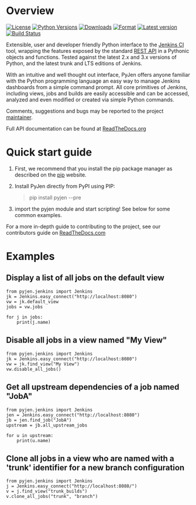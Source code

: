 <!---
This is a readme file encoded in markdown format, intended for use on the summary page for the pyjen
github project. Care should be taken to make sure the encoding is compatible with github's markdown
syntax. See this site for details:
http://daringfireball.net/projects/markdown/syntax
-->

Overview
============
[![License](https://img.shields.io/pypi/l/pyjen.svg)](https://pypi.python.org/pypi/pyjen/)
[![Python Versions](https://img.shields.io/pypi/pyversions/pyjen.svg)](https://pypi.python.org/pypi/pyjen/)
[![Downloads](https://img.shields.io/pypi/dm/pyjen.svg)](https://pypi.python.org/pypi/pyjen/)
[![Format](https://img.shields.io/pypi/format/pyjen.svg)](https://pypi.python.org/pypi/pyjen/)
[![Latest version](https://badge.fury.io/py/pyjen.svg)](https://badge.fury.io/py/pyjen)
[![Build Status](https://api.travis-ci.org/TheFriendlyCoder/pyjen.svg?branch=master)](https://pypi.python.org/pypi/pyjen/)

Extensible, user and developer friendly Python interface to the [Jenkins CI](http://jenkins-ci.org/) tool, wrapping
the features exposed by the standard [REST API](https://wiki.jenkins-ci.org/display/JENKINS/Remote+access+API) in a 
Pythonic objects and functions. Tested against the latest 2.x and 3.x versions of Python, and the
latest trunk and LTS editions of Jenkins.

With an intuitive and well thought out interface, PyJen offers anyone familiar with the Python programming
language an easy way to manage Jenkins dashboards from a simple command prompt. All core primitives of Jenkins,
including views, jobs and builds are easily accessible and can be accessed, analyzed and even modified or created
via simple Python commands.

Comments, suggestions and bugs may be reported to the project [maintainer](mailto:kevin@thefriendlycoder.com).

Full API documentation can be found at [ReadTheDocs.org](http://pyjen.readthedocs.org/en/latest/)

Quick start guide
=================
1. First, we recommend that you install the pip package manager as described on the [pip](http://www.pip-installer.org/en/latest/installing.html) website.

2. Install PyJen directly from PyPI using PIP: 

    > pip install pyjen --pre

3. import the pyjen module and start scripting! See below for some common examples.

For a more in-depth guide to contributing to the project, see our contributors guide on [ReadTheDocs.com](https://pyjen.readthedocs.org/en/latest/)

Examples
====================
Display a list of all jobs on the default view
-----------------------------------------------
    from pyjen.jenkins import Jenkins
    jk = Jenkins.easy_connect("http://localhost:8080")
    vw = jk.default_view
    jobs = vw.jobs
    
    for j in jobs:
        print(j.name)
        
Disable all jobs in a view named "My View"
---------------------------------------------
    from pyjen.jenkins import Jenkins
    jk = Jenkins.easy_connect("http://localhost:8080")
    vw = jk.find_view("My View")
    vw.disable_all_jobs()
    
Get all upstream dependencies of a job named "JobA"
-----------------------------------------------------
    from pyjen.jenkins import Jenkins
    jen = Jenkins.easy_connect("http://localhost:8080")
    jb = jen.find_job("JobA")
    upstream = jb.all_upstream_jobs
    
    for u in upstream:
        print(u.name)

Clone all jobs in a view who are named with a 'trunk' identifier for a new branch configuration
------------------------------------------------------------------------------------------------
    from pyjen.jenkins import Jenkins
    j = Jenkins.easy_connect("http://localhost:8080/")
    v = j.find_view("trunk_builds")
    v.clone_all_jobs("trunk", "branch")
